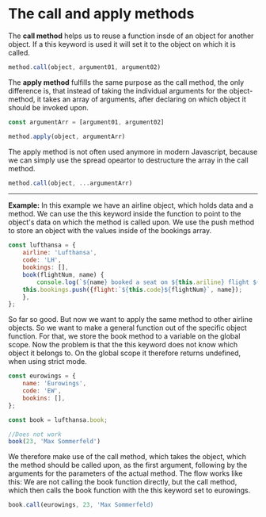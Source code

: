 # The call and apply methods

The **call method** helps us to reuse a function insde of an object for another object. If a this keyword is used it will set it to the object on which it is called.

```javascript
method.call(object, argument01, argument02)
```

The **apply method** fulfills the same purpose as the call method, the only difference is, that instead of taking the individual arguments for the object-method, it takes an array of arguments, after declaring on which object it should be invoked upon.

```javascript
const argumentArr = [argument01, argument02]

method.apply(object, argumentArr)
```

The apply method is not often used anymore in modern Javascript, because we can simply use the spread opeartor to destructure the array in the call method.

```javascript
method.call(object, ...argumentArr)
```
-----

**Example:** In this example we have an airline object, which holds data and a method. We can use the this keyword inside the function to point to the object's data on which the method is called upon. We use the push method to store an object with the values inside of the bookings array.

```javascript
const lufthansa = {
    airline: 'Lufthansa',
    code: 'LH',
    bookings: [],
    book(flightNum, name) {
        console.log(`${name} booked a seat on ${this.ariline} flight ${this.code}${flightNum}`);
    this.bookings.push({flight:`${this.code}${flightNum}`, name});
    },
};
```

So far so good. But now we want to apply the same method to other airline objects. So we want to make a general function out of the specific object function. For that, we store the book method to a variable on the global scope. Now the problem is that the this keyword does not know which object it belongs to. On the global scope it therefore returns undefined, when using strict mode.

```javascript
const eurowings = {
    name: 'Eurowings',
    code: 'EW',
    bookins: [],
};

const book = lufthansa.book;

//Does not work
book(23, 'Max Sommerfeld')
```

We therefore make use of the call method, which takes the object, which the method should be called upon, as the first argument, following by the arguments for the parameters of the actual method. The flow works like this: We are not calling the book function directly, but the call method, which then calls the book function with the this keyword set to eurowings.

```javascript
book.call(eurowings, 23, 'Max Sommerfeld)
```

